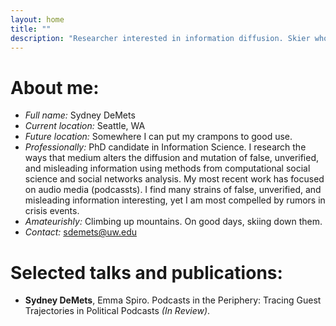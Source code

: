 ```yaml
---
layout: home
title: ""
description: "Researcher interested in information diffusion. Skier who is invested in ending the pink and teal tyranny of outdoor's women clothing."
---
```


# About me:

- *Full name:* Sydney DeMets
- *Current location:* Seattle, WA
- *Future location:* Somewhere I can put my crampons to good use.
- *Professionally:* PhD candidate in Information Science. I research the ways that medium alters the diffusion and mutation of false, unverified, and misleading information using methods from computational social science and social networks analysis. My most recent work has focused on audio media (podcassts). I find many strains of false, unverified, and misleading information interesting, yet I am most compelled by rumors in crisis events. 
- *Amateurishly:* Climbing up mountains. On good days, skiing down them.
- *Contact:* sdemets@uw.edu

# Selected talks and publications:

- **Sydney DeMets**, Emma Spiro. Podcasts in the Periphery: Tracing Guest Trajectories in Political Podcasts *(In Review)*.

